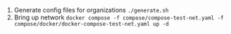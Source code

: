 1. Generate config files for organizations
`./generate.sh`
2. Bring up network
`docker compose -f compose/compose-test-net.yaml -f compose/docker/docker-compose-test-net.yaml up -d`